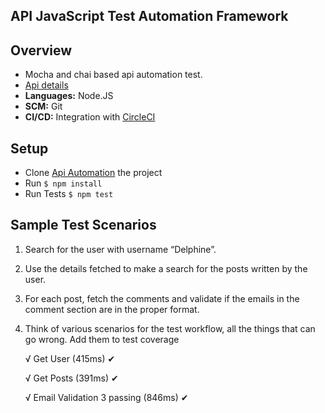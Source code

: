## API JavaScript Test Automation Framework

## Overview

- Mocha and chai based api automation test.
- [Api details](https://jsonplaceholder.typicode.com/)
- **Languages:** Node.JS
- **SCM:** Git
- **CI/CD:** Integration with [CircleCI](https://app.circleci.com/pipelines/github/anaamnizami)

## Setup

- Clone [Api Automation](https://github.com/anaamnizami/api-automation) the project
- Run `$ npm install`
- Run Tests `$ npm test`

## Sample Test Scenarios

1.  Search for the user with username “Delphine”.
2.  Use the details fetched to make a search for the posts written by the user.
3.  For each post, fetch the comments and validate if the emails in the comment section are in the proper format.
4.  Think of various scenarios for the test workflow, all the things that can go wrong. Add them to test coverage

    √ Get User (415ms) ✔

    √ Get Posts (391ms) ✔

    √ Email Validation 3 passing (846ms) ✔
